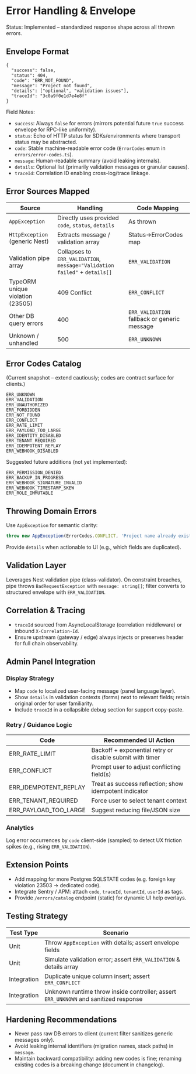 # Error Handling & Envelope

Status: Implemented – standardized response shape across all thrown errors.

## Envelope Format
```jsonc
{
  "success": false,
  "status": 404,
  "code": "ERR_NOT_FOUND",
  "message": "Project not found",
  "details": ["optional", "validation issues"],
  "traceId": "3c0a9f0e1d7e4e8f"
}
```
Field Notes:
- `success`: Always `false` for errors (mirrors potential future `true` success envelope for RPC-like uniformity).
- `status`: Echo of HTTP status for SDKs/environments where transport status may be abstracted.
- `code`: Stable machine-readable error code (`ErrorCodes` enum in `errors/error-codes.ts`).
- `message`: Human-readable summary (avoid leaking internals).
- `details`: Optional list (primarily validation messages or granular causes).
- `traceId`: Correlation ID enabling cross-log/trace linkage.

## Error Sources Mapped
| Source | Handling | Code Mapping |
|--------|----------|--------------|
| `AppException` | Directly uses provided `code`, `status`, `details` | As thrown |
| `HttpException` (generic Nest) | Extracts message / validation array | Status→ErrorCodes map |
| Validation pipe array | Collapses to `ERR_VALIDATION`, `message="Validation failed"` + `details[]` | `ERR_VALIDATION` |
| TypeORM unique violation (23505) | 409 Conflict | `ERR_CONFLICT` |
| Other DB query errors | 400 | `ERR_VALIDATION` fallback or generic message |
| Unknown / unhandled | 500 | `ERR_UNKNOWN` |

## Error Codes Catalog
(Current snapshot – extend cautiously; codes are contract surface for clients.)
```
ERR_UNKNOWN
ERR_VALIDATION
ERR_UNAUTHORIZED
ERR_FORBIDDEN
ERR_NOT_FOUND
ERR_CONFLICT
ERR_RATE_LIMIT
ERR_PAYLOAD_TOO_LARGE
ERR_IDENTITY_DISABLED
ERR_TENANT_REQUIRED
ERR_IDEMPOTENT_REPLAY
ERR_WEBHOOK_DISABLED
```
Suggested future additions (not yet implemented):
```
ERR_PERMISSION_DENIED
ERR_BACKUP_IN_PROGRESS
ERR_WEBHOOK_SIGNATURE_INVALID
ERR_WEBHOOK_TIMESTAMP_SKEW
ERR_ROLE_IMMUTABLE
```

## Throwing Domain Errors
Use `AppException` for semantic clarity:
```ts
throw new AppException(ErrorCodes.CONFLICT, 'Project name already exists', 409);
```
Provide `details` when actionable to UI (e.g., which fields are duplicated).

## Validation Layer
Leverages Nest validation pipe (class-validator). On constraint breaches, pipe throws `BadRequestException` with `message: string[]`; filter converts to structured envelope with `ERR_VALIDATION`.

## Correlation & Tracing
- `traceId` sourced from AsyncLocalStorage (correlation middleware) or inbound `X-Correlation-Id`.
- Ensure upstream (gateway / edge) always injects or preserves header for full chain observability.

## Admin Panel Integration
### Display Strategy
- Map `code` to localized user-facing message (panel language layer).
- Show `details` in validation contexts (forms) next to relevant fields; retain original order for user familiarity.
- Include `traceId` in a collapsible debug section for support copy-paste.

### Retry / Guidance Logic
| Code | Recommended UI Action |
|------|-----------------------|
| ERR_RATE_LIMIT | Backoff + exponential retry or disable submit with timer |
| ERR_CONFLICT | Prompt user to adjust conflicting field(s) |
| ERR_IDEMPOTENT_REPLAY | Treat as success reflection; show idempotent indicator |
| ERR_TENANT_REQUIRED | Force user to select tenant context |
| ERR_PAYLOAD_TOO_LARGE | Suggest reducing file/JSON size |

### Analytics
Log error occurrences by `code` client-side (sampled) to detect UX friction spikes (e.g., rising `ERR_VALIDATION`).

## Extension Points
- Add mapping for more Postgres SQLSTATE codes (e.g. foreign key violation 23503 → dedicated code).
- Integrate Sentry / APM: attach `code`, `traceId`, `tenantId`, `userId` as tags.
- Provide `/errors/catalog` endpoint (static) for dynamic UI help overlays.

## Testing Strategy
| Test Type | Scenario |
|-----------|----------|
| Unit | Throw `AppException` with details; assert envelope fields |
| Unit | Simulate validation error; assert `ERR_VALIDATION` & details array |
| Integration | Duplicate unique column insert; assert `ERR_CONFLICT` |
| Integration | Unknown runtime throw inside controller; assert `ERR_UNKNOWN` and sanitized response |

## Hardening Recommendations
- Never pass raw DB errors to client (current filter sanitizes generic messages only).
- Avoid leaking internal identifiers (migration names, stack paths) in `message`.
- Maintain backward compatibility: adding new codes is fine; renaming existing codes is a breaking change (document in changelog).

